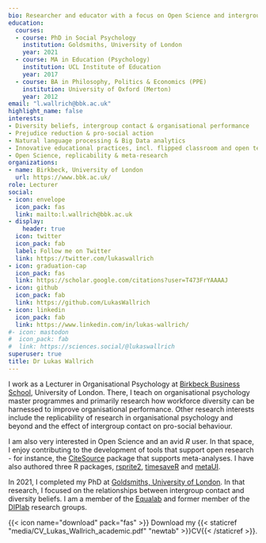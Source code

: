 ```yaml
---
bio: Researcher and educator with a focus on Open Science and intergroup relations.
education:
  courses:
  - course: PhD in Social Psychology
    institution: Goldsmiths, University of London
    year: 2021
  - course: MA in Education (Psychology)
    institution: UCL Institute of Education
    year: 2017
  - course: BA in Philosophy, Politics & Economics (PPE)
    institution: University of Oxford (Merton)
    year: 2012
email: "l.wallrich@bbk.ac.uk"
highlight_name: false
interests:
- Diversity beliefs, intergroup contact & organisational performance 
- Prejudice reduction & pro-social action
- Natural language processing & Big Data analytics 
- Innovative educational practices, incl. flipped classroom and open teaching materials
- Open Science, replicability & meta-research
organizations:
- name: Birkbeck, University of London
  url: https://www.bbk.ac.uk/
role: Lecturer
social:
- icon: envelope
  icon_pack: fas
  link: mailto:l.wallrich@bbk.ac.uk
- display:
    header: true
  icon: twitter
  icon_pack: fab
  label: Follow me on Twitter
  link: https://twitter.com/lukaswallrich
- icon: graduation-cap
  icon_pack: fas
  link: https://scholar.google.com/citations?user=T473FrYAAAAJ
- icon: github
  icon_pack: fab
  link: https://github.com/LukasWallrich
- icon: linkedin
  icon_pack: fab
  link: https://www.linkedin.com/in/lukas-wallrich/
#- icon: mastodon
#  icon_pack: fab
#  link: https://sciences.social/@lukaswallrich
superuser: true
title: Dr Lukas Wallrich
---
```


I work as a Lecturer in Organisational Psychology at [Birkbeck Business School](https://www.bbk.ac.uk/school/business), University of London. There, I teach on organisational psychology master programmes and primarily research how workforce diversity can be harnessed to improve organisational performance. Other research interests include the replicability of research in organisational psychology and beyond and the effect of intergroup contact on pro-social behaviour.

I am also very interested in Open Science and an avid *R* user. In that space, I enjoy contributing to the development of tools that support open research - for instance, the [CiteSource](https://www.eshackathon.org/CiteSource/) package that supports meta-analyses. I have also authored three R packages, [rsprite2](https://lukaswallrich.github.io/rsprite2/), [timesaveR](https://lukaswallrich.github.io/timesaveR/) and [metaUI](https://lukaswallrich.github.io/metaUI/).

In 2021, I completed my PhD at [Goldsmiths, University of London](https://www.gold.ac.uk). In that research, I focused on the relationships between intergroup contact and diversity beliefs. I am a member of the [Equalab](http://equalab.co.uk/) and former member of the [DIPlab](http://blogs.exeter.ac.uk/diplab/) research groups.

{{< icon name="download" pack="fas" >}} Download my {{< staticref "media/CV_Lukas_Wallrich_academic.pdf" "newtab" >}}CV{{< /staticref >}}.
